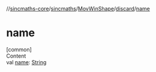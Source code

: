 //[sincmaths-core](../../../../index.md)/[sincmaths](../../index.md)/[MovWinShape](../index.md)/[discard](index.md)/[name](name.md)



# name  
[common]  
Content  
val [name](name.md): [String](https://kotlinlang.org/api/latest/jvm/stdlib/kotlin/-string/index.html)  



